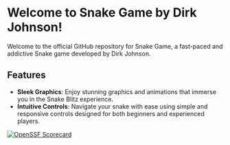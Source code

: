 # Welcome to Snake Game by Dirk Johnson!


Welcome to the official GitHub repository for Snake Game, a fast-paced and addictive Snake game developed by Dirk Johnson. 
## Features

- **Sleek Graphics**: Enjoy stunning graphics and animations that immerse you in the Snake Blitz experience.
- **Intuitive Controls**: Navigate your snake with ease using simple and responsive controls designed for both beginners and experienced players.
  


[![OpenSSF Scorecard](htt‌ps://api.securityscorecards.dev/projects/github.com/DirkJohnson4/Security-Lab-3/badge)](htt‌ps://securityscorecards.dev/viewer/?uri=github.com/DirkJohnson4/Security-Lab-3)
